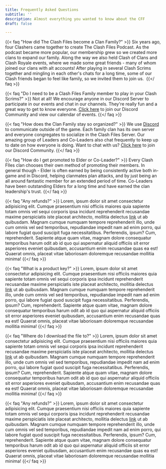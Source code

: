 ```yaml
---
title: Frequently Asked Questions
subtitle: ''
description: Almost everything you wanted to know about the CFF
draft: false

---
```

{{< faq "How did The Clash Files become a Clan Family?" >}} ​Six years ago, four Clashers came together to create The Clash Files Podcast.​​ As the podcast became more popular, our membership grew so we created more clans to expand our family. Along the way we also held Clash of Clans and Clash Royale events, where we made some great friends - many of whom joined our clans with alt accounts! After playing in several Clash Scrims together and mingling in each other's chats for a long time, some of our Clash friends began to feel like family, so we invited them to join us. ​ {{</ faq >}}

{{< faq "Do I need to be a Clash Files Family member to play in your Clash Scrims?" >}} Not at all! We encourage anyone in our Discord Server to participate in our events and chat in our channels. They're really fun and a great way to get to know everyone. [Click here](http://discord.gg/clashfiles) to join our Discord Community and view our calendar of events.  {{</ faq >}}

{{< faq "How does the Clan Family stay so organized?" >}} We use [Discord](https://discordapp.com/) to communicate outside of the game. Each family clan has its own server and everyone congregates to socialize in the Clash Files Server. Our amazing group of Leaders and Co-Leaders also chat frequently to keep up to date on how everyone is doing. Want to chat with us? [Click here](http://discord.gg/clashfiles) to join our Discord Community.  {{</ faq >}}

{{< faq "How do I get promoted to Elder or Co-Leader?" >}} Every Clash FIles clan chooses their own method of promoting their members. In general though - Elder is often earned by being consistently active both in-game and in Discord, helping clanmates plan attacks, and by just being an all around fantastic member for an extended period of time. Co-Leaders have been outstanding Elders for a long time and have earned the clan leadership's trust.  {{</ faq >}}

{{< faq "Any refunds?" >}}
Lorem, ipsum dolor sit amet consectetur adipisicing elit. Cumque praesentium nisi officiis maiores quia sapiente totam omnis vel sequi corporis ipsa incidunt reprehenderit recusandae maxime perspiciatis iste placeat architecto, mollitia delectus [link](https://examplesite.com) ut ab quibusdam. Magnam cumque numquam tempore reprehenderit illo, unde cum omnis vel sed temporibus, repudiandae impedit nam ad enim porro, qui labore fugiat quod suscipit fuga necessitatibus. Perferendis, ipsum? Cum, reprehenderit. Sapiente atque quam vitae, magnam dolore consequatur temporibus harum odit ab id quo qui aspernatur aliquid officiis sit error asperiores eveniet quibusdam, accusantium enim recusandae quas ea est! Quaerat omnis, placeat vitae laboriosam doloremque recusandae mollitia minima!
{{</ faq >}}

{{< faq "What is a product key?" >}}
Lorem, ipsum dolor sit amet consectetur adipisicing elit. Cumque praesentium nisi officiis maiores quia sapiente totam omnis vel sequi corporis ipsa incidunt reprehenderit recusandae maxime perspiciatis iste placeat architecto, mollitia delectus [link](https://examplesite.com) ut ab quibusdam. Magnam cumque numquam tempore reprehenderit illo, unde cum omnis vel sed temporibus, repudiandae impedit nam ad enim porro, qui labore fugiat quod suscipit fuga necessitatibus. Perferendis, ipsum? Cum, reprehenderit. Sapiente atque quam vitae, magnam dolore consequatur temporibus harum odit ab id quo qui aspernatur aliquid officiis sit error asperiores eveniet quibusdam, accusantium enim recusandae quas ea est! Quaerat omnis, placeat vitae laboriosam doloremque recusandae mollitia minima!
{{</ faq >}}

{{< faq "Where do I download the file to?" >}}
Lorem, ipsum dolor sit amet consectetur adipisicing elit. Cumque praesentium nisi officiis maiores quia sapiente totam omnis vel sequi corporis ipsa incidunt reprehenderit recusandae maxime perspiciatis iste placeat architecto, mollitia delectus [link](https://examplesite.com) ut ab quibusdam. Magnam cumque numquam tempore reprehenderit illo, unde cum omnis vel sed temporibus, repudiandae impedit nam ad enim porro, qui labore fugiat quod suscipit fuga necessitatibus. Perferendis, ipsum? Cum, reprehenderit. Sapiente atque quam vitae, magnam dolore consequatur temporibus harum odit ab id quo qui aspernatur aliquid officiis sit error asperiores eveniet quibusdam, accusantium enim recusandae quas ea est! Quaerat omnis, placeat vitae laboriosam doloremque recusandae mollitia minima!
{{</ faq >}}

{{< faq "Any refunds?" >}}
Lorem, ipsum dolor sit amet consectetur adipisicing elit. Cumque praesentium nisi officiis maiores quia sapiente totam omnis vel sequi corporis ipsa incidunt reprehenderit recusandae maxime perspiciatis iste placeat architecto, mollitia delectus [link](https://examplesite.com) ut ab quibusdam. Magnam cumque numquam tempore reprehenderit illo, unde cum omnis vel sed temporibus, repudiandae impedit nam ad enim porro, qui labore fugiat quod suscipit fuga necessitatibus. Perferendis, ipsum? Cum, reprehenderit. Sapiente atque quam vitae, magnam dolore consequatur temporibus harum odit ab id quo qui aspernatur aliquid officiis sit error asperiores eveniet quibusdam, accusantium enim recusandae quas ea est! Quaerat omnis, placeat vitae laboriosam doloremque recusandae mollitia minima!
{{</ faq >}}